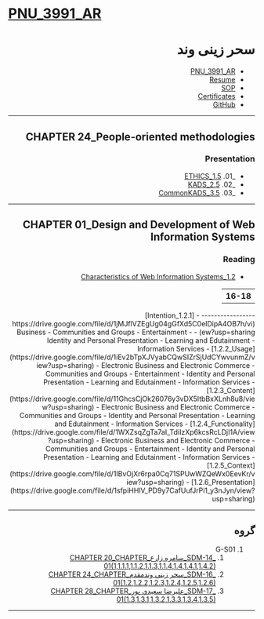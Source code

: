 # [PNU_3991_AR](https://github.com/saharzeinivand/PNU_3991_AR)

<div dir="rtl">

# سحر زینی وند
- [PNU_3991_AR](https://github.com/saharzeinivand/PNU_3991_AR)
- [Resume](https://saharzeinivand.github.io) 
- [SOP](https://saharzeinivand.github.io/SOP/)
- [Certificates](https://saharzeinivand.github.io/Certificates/)
- [GitHub](https://github.com/saharzeinivand)

--------------------------

## CHAPTER 24_People-oriented methodologies

### Presentation

   -  _01. [1.5_ETHICS](https://github.com/saharzeinivand/PNU_3991_AR/tree/main/SoftwareDevelopmentMethodologies/24.%20Peopleoriented%20methodologies)
   -  _02. [2.5_KADS](https://github.com/saharzeinivand/PNU_3991_AR/tree/main/SoftwareDevelopmentMethodologies/24.%20Peopleoriented%20methodologies)
   -  _03. [3.5_CommonKADS](https://github.com/saharzeinivand/PNU_3991_AR/tree/main/SoftwareDevelopmentMethodologies/24.%20Peopleoriented%20methodologies)
     
-----------------------------------
       
## CHAPTER 01_Design and Development of Web Information Systems

### Reading

   - [1.2_Characteristics of Web Information Systems](https://drive.google.com/file/d/1l-UzPEOWuhlIHSH22aUdvOSj2JbnHjM_/view?usp=sharing)
   <table style="width:100%">
  <tr>
    <th >16-18</th>
  </tr>
   </table>
   -----------------
      - [1.2.1_Intention](https://drive.google.com/file/d/1jMJflVZEgUg04gGfXd5C0elDipA4OB7h/view?usp=sharing)
        - Business
        - Communities and Groups
        - Entertainment
        - Identity and Personal Presentation
        - Learning and Edutainment
        - Information Services
     - [1.2.2_Usage](https://drive.google.com/file/d/1iEv2bTpXJVyabCQwSIZrSjUdCYwvunmZ/view?usp=sharing)
        - Electronic Business and Electronic Commerce
        - Communities and Groups
        - Entertainment
        - Identity and Personal Presentation
        - Learning and Edutainment
        - Information Services
      - [1.2.3_Content](https://drive.google.com/file/d/11GhcsCjOk26076y3vDX5ItbBxXLnh8u8/view?usp=sharing)
        - Electronic Business and Electronic Commerce
        - Communities and Groups
        - Identity and Personal Presentation
        - Learning and Edutainment
        - Information Services
      - [1.2.4_Functionality](https://drive.google.com/file/d/1WXZsqZgTa7aI_TdiIzXp6kcsRcLDjI1A/view?usp=sharing)
        - Electronic Business and Electronic Commerce
        - Communities and Groups
        - Entertainment
        - Identity and Personal Presentation
        - Learning and Edutainment
        - Information Services
      - [1.2.5_Context](https://drive.google.com/file/d/1IBvOjXr6rpa0Cq71SPUwWZQeWx0EevKr/view?usp=sharing)
      - [1.2.6_Presentation](https://drive.google.com/file/d/1sfpiHHlV_PD9y7CafUufJrPi1_y3nJyn/view?usp=sharing)


----------------------------
## گروه 
1. G-S01
    1. [_SDM-14_سامره زارع_CHAPTER 20_CHAPTER 01(1,1.1.1,1.1.2,1.1.3,1.1.4,1.4,1.4.1,1.4.2)](https://github.com/AliRazavi-edu/PNU_3991/tree/master/_MSc/SoftwareDevelopmentMethodologies/14_%D8%B3%D8%A7%D9%85%D8%B1%D9%87%20%D8%B2%D8%A7%D8%B1%D8%B9)
    1. [_SDM-16_سحر زيني وندمقدم_CHAPTER 24_CHAPTER 01(1.2,1.2.2,1.2.3,1.2.4,1.2.5,1.2.6)](https://github.com/AliRazavi-edu/PNU_3991/tree/master/_MSc/SoftwareDevelopmentMethodologies/16_%D8%B3%D8%AD%D8%B1%20%D8%B2%D9%8A%D9%86%D9%8A%20%D9%88%D9%86%D8%AF%D9%85%D9%82%D8%AF%D9%85)         
    1. [_SDM-17_عليرضا سعيدي پور_CHAPTER 28_CHAPTER 01(1.3,1.3.1,1.3.2,1.3.3,1.3.4,1.3.5)](https://github.com/AliRazavi-edu/PNU_3991/tree/master/_MSc/SoftwareDevelopmentMethodologies/17_%D8%B9%D9%84%D9%8A%D8%B1%D8%B6%D8%A7%20%D8%B3%D8%B9%D9%8A%D8%AF%D9%8A%20%D9%BE%D9%88%D8%B1)


-----------------------

</div>
